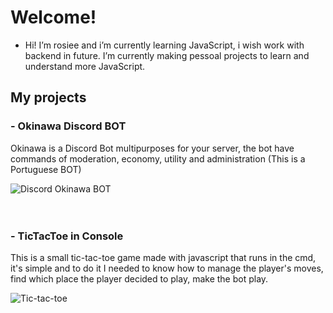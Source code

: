 # Welcome!
- Hi! I’m rosiee and i’m currently learning JavaScript, i wish work with backend in future.
I’m currently making pessoal projects to learn and understand more JavaScript. 

## My projects
### - **Okinawa Discord BOT**
Okinawa is a Discord Bot multipurposes for your server, the bot have commands of moderation, economy, utility and administration (This is a Portuguese BOT)

![Discord Okinawa BOT](https://i.imgur.com/vDFwaZL.png)
<br />
<br />
<br />
### - **TicTacToe in Console**
This is a small tic-tac-toe game made with javascript that runs in the cmd, it's simple and to do it I needed to know how to manage the player's moves, find which place the player decided to play, make the bot play.

![Tic-tac-toe](https://i.imgur.com/mpnq4DP.png)

